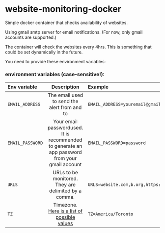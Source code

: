 # website-monitoring-docker

Simple docker container that checks availability of websites.

Using gmail smtp server for email notifications. (For now, only gmail accounts are supported.)

The container will check the websites every 4hrs. This is something that could be set dynamically in the future.

You need to provide these environment variables:

### environment variables (case-sensitive!):
| Env variable | Description | Example |
| :------------- | :----------: | :----------- |
| `EMAIL_ADDRESS` | The email used to send the alert from and to | `EMAIL_ADDRESS=youremail@gmail.com` |
| `EMAIL_PASSWORD` | Your email passwordused. It is recommended to generate an app password from your gmail account | `EMAIL_PASSWORD=password` |
| `URLS` | URLs to be monitored. They are delimited by a comma. | `URLS=website.com,b.org,https://c.io` |
| `TZ` | Timezone. [Here is a list of possible values](https://en.wikipedia.org/wiki/List_of_tz_database_time_zones "Wikipedia's list of timezones") | `TZ=America/Toronto` |

